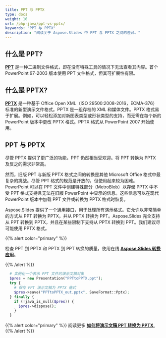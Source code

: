 ```yaml
---
title: PPT 与 PPTX
type: docs
weight: 10
url: /php-java/ppt-vs-pptx/
keywords: "PPT 与 PPTX"
description: "阅读关于 Aspose.Slides 中 PPT 与 PPTX 之间的差异。"
---
```



## **什么是 PPT?**
[**PPT**](https://docs.fileformat.com/presentation/ppt/) 是一种二进制文件格式，即在没有特殊工具的情况下无法查看其内容。首个 PowerPoint 97-2003 版本使用 PPT 文件格式，但其可扩展性有限。
## **什么是 PPTX?**
[**PPTX**](https://docs.fileformat.com/presentation/pptx/) 是一种基于 Office Open XML（ISO 29500:2008-2016，ECMA-376）标准的新型演示文件格式。PPTX 是一组存档的 XML 和媒体文件。PPTX 格式易于扩展。例如，可以轻松添加对新图表类型或形状类型的支持，而无需在每个新的 PowerPoint 版本中更改 PPTX 格式。PPTX 格式从 PowerPoint 2007 开始使用。
## **PPT 与 PPTX**
尽管 PPTX 提供了更广泛的功能，PPT 仍然相当受欢迎。将 PPT 转换为 PPTX 及反之的需求非常高。

然而，旧版 PPT 与新版 PPTX 格式之间的转换是其他 Microsoft Office 格式中最复杂的挑战。尽管 PPT 格式的规范是开放的，但使用起来较为困难。 PowerPoint 可以在 PPT 文件中创建特殊部分（MetroBlob）以存储 PPTX 中不受 PPT 格式支持且无法在旧版 PowerPoint 中显示的信息。这些信息可以在现代 PowerPoint 版本中加载 PPT 文件或转换为 PPTX 格式时恢复。

Aspose.Slides 提供了一个通用接口，用于处理所有演示格式。它允许以非常简单的方式从 PPT 转换为 PPTX，并从 PPTX 转换为 PPT。Aspose.Slides 完全支持从 PPT 转换到 PPTX，并且在某些限制下支持从 PPTX 转换到 PPT。我们建议尽可能使用 PPTX 格式。

{{% alert color="primary" %}} 

检查 PPT 到 PPTX 和 PPTX 到 PPT 转换的质量，使用在线 [**Aspose.Slides 转换应用**](https://products.aspose.app/slides/conversion/)。

{{% /alert %}} 

```php
  # 实例化一个表示 PPT 文件的演示文稿对象
  $pres = new Presentation("PPTtoPPTX.ppt");
  try {
    # 保存 PPT 演示文稿为 PPTX 格式
    $pres->save("PPTtoPPTX_out.pptx", SaveFormat::Pptx);
  } finally {
    if (!java_is_null($pres)) {
      $pres->dispose();
    }
  }
```

{{% alert color="primary" %}} 
阅读更多 [**如何将演示文稿 PPT 转换为 PPTX**.](/slides/php-java/convert-ppt-to-pptx/)
{{% /alert %}} 
